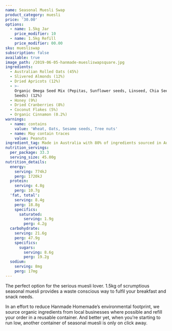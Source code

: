 ```yaml
---
name: Seasonal Muesli Swap
product_category: muesli
price: '30.00'
options:
  - name: 1.5kg Jar
    price_modifier: 10
  - name: 1.5kg Refill
    price_modifier: 00.00
sku: muesliswap
subscription: false
available: true
image_path: /2019-06-05-hanmade-muesliswapsquare.jpg
ingredients:
  - Australian Rolled Oats (45%)
  - Slivered Almonds (12%)
  - Dried Apricots (12%)
  - >-
    Organic Omega Seed Mix (Pepitas, Sunflower seeds, Linseed, Chia Seed, Sesame
    Seeds) (12%)
  - Honey (9%)
  - Dried Cranberries (8%)
  - Coconut Flakes (5%)
  - Organic Cinnamon (0.2%)
warnings:
  - name: contains
    value: 'Wheat, Oats, Sesame seeds, Tree nuts'
  - name: May contain traces
    value: Peanuts
ingredient_tag: Made in Australia with 80% of ingredients sourced in Australia
nutrition_servings:
  per_package: 33.3
  serving_size: 45.00g
nutrition_details:
  energy:
    serving: 774kJ
    perg: 1720kJ
  protein:
    serving: 4.8g
    perg: 10.7g
  'fat, total':
    serving: 8.4g
    perg: 18.8g
    specifics:
      saturated:
        serving: 1.9g
        perg: 4.2g
  carbohydrate:
    serving: 21.6g
    perg: 47.9g
    specifics:
      sugars:
        serving: 8.6g
        perg: 19.2g
  sodium:
    serving: 8mg
    perg: 17mg
---
```


The perfect option for the serious muesli lover. 1.5kg of scrumptious seasonal muesli provides a waste conscious way to fulfil your breakfast and snack needs.

In an effort to reduce Hanmade Homemade’s environmental footprint, we source organic ingredients from local businesses where possible and refill your order in a reusable container. And better yet, when you're starting to run low, another container of seasonal muesli is only on click away.